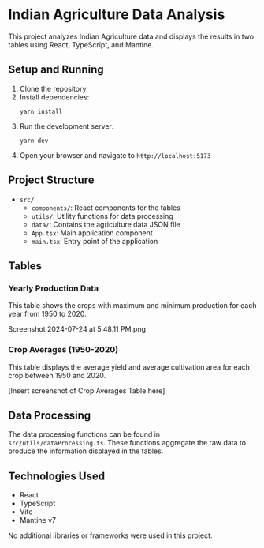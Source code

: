 # Indian Agriculture Data Analysis

This project analyzes Indian Agriculture data and displays the results in two tables using React, TypeScript, and Mantine.

## Setup and Running

1. Clone the repository
2. Install dependencies:
   ```
   yarn install
   ```
3. Run the development server:
   ```
   yarn dev
   ```
4. Open your browser and navigate to `http://localhost:5173`

## Project Structure

- `src/`
  - `components/`: React components for the tables
  - `utils/`: Utility functions for data processing
  - `data/`: Contains the agriculture data JSON file
  - `App.tsx`: Main application component
  - `main.tsx`: Entry point of the application

## Tables

### Yearly Production Data

This table shows the crops with maximum and minimum production for each year from 1950 to 2020.

Screenshot 2024-07-24 at 5.48.11 PM.png


### Crop Averages (1950-2020)

This table displays the average yield and average cultivation area for each crop between 1950 and 2020.

[Insert screenshot of Crop Averages Table here]

## Data Processing

The data processing functions can be found in `src/utils/dataProcessing.ts`. These functions aggregate the raw data to produce the information displayed in the tables.

## Technologies Used

- React
- TypeScript
- Vite
- Mantine v7

No additional libraries or frameworks were used in this project.
